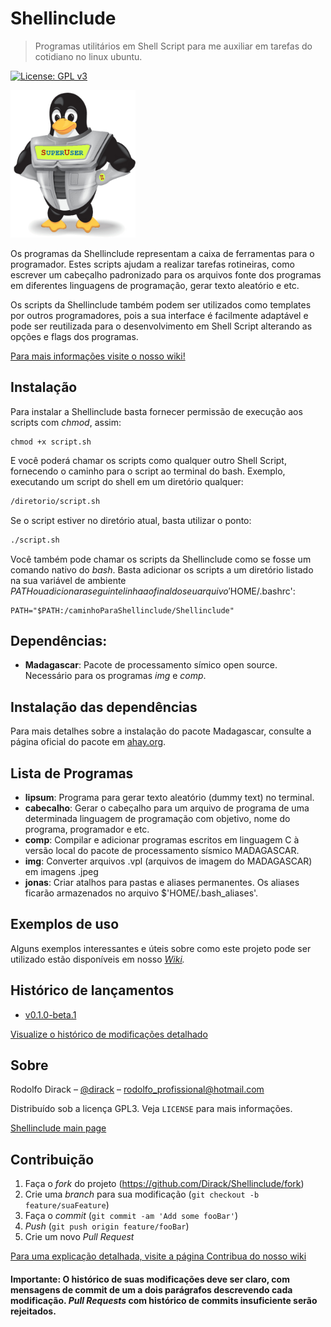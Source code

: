 
# Shellinclude
> Programas utilitários em Shell Script para me auxiliar em tarefas do cotidiano no linux ubuntu.

[![License: GPL v3](https://img.shields.io/badge/License-GPLv3-blue.svg)](https://www.gnu.org/licenses/gpl-3.0)

<img src="https://github.com/Dirack/Shellinclude/blob/master/res/superuser-superhero.jpg" width="200">

Os programas da Shellinclude representam a caixa de ferramentas para o programador. 
Estes scripts ajudam a realizar tarefas rotineiras, como escrever um cabeçalho padronizado para os arquivos fonte dos programas em diferentes linguagens de programação, 
gerar texto aleatório e etc.

Os scripts da Shellinclude também podem ser utilizados como templates por outros programadores,
pois a sua interface é facilmente adaptável e pode ser reutilizada para o 
desenvolvimento em Shell Script alterando as opções e flags dos programas.

[Para mais informações visite o nosso wiki!](https://github.com/Dirack/Shellinclude/wiki)

## Instalação

Para instalar a Shellinclude basta fornecer permissão de execução aos scripts com _chmod_, assim:

```shell
chmod +x script.sh
```

E você poderá chamar os scripts como qualquer outro Shell Script, fornecendo o caminho para o script ao
terminal do bash. Exemplo, executando um script do shell em um diretório qualquer:

```sh
/diretorio/script.sh
```

Se o script estiver no diretório atual, basta utilizar o ponto:

```sh
./script.sh
```

Você também pode chamar os scripts da Shellinclude como se fosse um comando nativo do _bash_. Basta adicionar os scripts
a um diretório listado na sua variável de ambiente $PATH ou adicionar a seguinte linha ao final do seu arquivo '$HOME/.bashrc':

```shell
PATH="$PATH:/caminhoParaShellinclude/Shellinclude"
```

## Dependências: 

* **Madagascar**: Pacote de processamento símico open source. Necessário para os programas _img_ e _comp_.

## Instalação das dependências

Para mais detalhes sobre a instalação do pacote Madagascar, consulte a página oficial do pacote em [ahay.org](http://www.ahay.org/wiki/Installation).

## Lista de Programas

* **lipsum**: Programa para gerar texto aleatório (dummy text) no terminal.
* **cabecalho**: Gerar o cabeçalho para um arquivo de programa de uma determinada linguagem de programação com objetivo, nome do programa, programador e etc.
* **comp**: Compilar e adicionar programas escritos em linguagem C à versão local do pacote de processamento sísmico MADAGASCAR.
* **img**: Converter arquivos .vpl (arquivos de imagem do MADAGASCAR) em imagens .jpeg
* **jonas**: Criar atalhos para pastas e aliases permanentes. Os aliases ficarão armazenados no arquivo $'HOME/.bash_aliases'.  

## Exemplos de uso

Alguns exemplos interessantes e úteis sobre como este projeto pode ser utilizado estão disponíveis em nosso
_[Wiki](https://github.com/Dirack/Shellinclude/wiki)._ 

## Histórico de lançamentos

* [v0.1.0-beta.1](https://github.com/Dirack/Shellinclude/releases/tag/v0.1.0-beta.1)

[Visualize o histórico de modificações detalhado](https://github.com/Dirack/Shellinclude/wiki/Hist%C3%B3rico-de-vers%C3%B5es)

## Sobre

Rodolfo Dirack – [@dirack](https://github.com/Dirack) – rodolfo_profissional@hotmail.com

Distribuído sob a licença GPL3. Veja `LICENSE` para mais informações.

[Shellinclude main page](https://github.com/Dirack/Shellinclude)

## Contribuição

1. Faça o _fork_ do projeto (<https://github.com/Dirack/Shellinclude/fork>)
2. Crie uma _branch_ para sua modificação (`git checkout -b feature/suaFeature`)
3. Faça o _commit_ (`git commit -am 'Add some fooBar'`)
4. _Push_ (`git push origin feature/fooBar`)
5. Crie um novo _Pull Request_

[Para uma explicação detalhada, visite a página Contribua do nosso wiki](https://github.com/Dirack/Shellinclude/wiki/Contribua)

#### Importante: O histórico de suas modificações deve ser claro, com mensagens de commit de um a dois parágrafos descrevendo cada modificação. _Pull Requests_ com histórico de commits insuficiente serão rejeitados.
